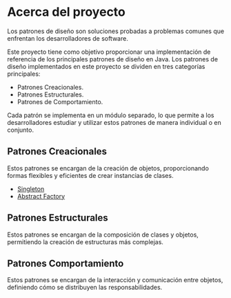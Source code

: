 # Acerca del proyecto

Los patrones de diseño son soluciones probadas a problemas comunes que enfrentan los
desarrolladores de software. 

Este proyecto tiene como objetivo proporcionar una implementación de referencia de los
principales patrones de diseño en Java. Los patrones de diseño implementados en este proyecto 
se dividen en tres categorías principales:

- Patrones Creacionales.
- Patrones Estructurales.
- Patrones de Comportamiento.

Cada patrón se implementa en un módulo separado, lo que permite a los desarrolladores estudiar 
y utilizar estos patrones de manera individual o en conjunto.

## Patrones Creacionales

Estos patrones se encargan de la creación de objetos, proporcionando
formas flexibles y eficientes de crear instancias de clases.

- [Singleton](./creational/singleton/README.md)
- [Abstract Factory](./creational/abstract-factory/README.md)

## Patrones Estructurales

Estos patrones se encargan de la composición de clases y objetos,
permitiendo la creación de estructuras más complejas.

## Patrones Comportamiento

Estos patrones se encargan de la interacción y comunicación
entre objetos, definiendo cómo se distribuyen las responsabilidades.
